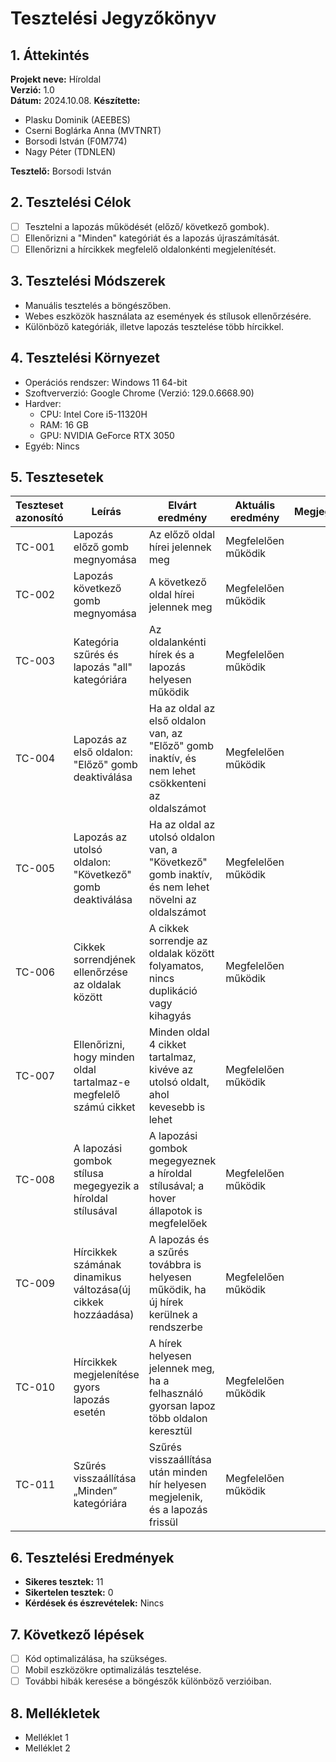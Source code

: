 # Tesztelési Jegyzőkönyv

## 1. Áttekintés

**Projekt neve:** Híroldal  
**Verzió:** 1.0  
**Dátum:** 2024.10.08.
**Készítette:** 

+ Plasku Dominik (AEEBES)
+ Cserni Boglárka Anna (MVTNRT)
+ Borsodi István (F0M774)
+ Nagy Péter (TDNLEN)

**Tesztelő:** Borsodi István

## 2. Tesztelési Célok

- [ ] Tesztelni a lapozás működését (előző/ következő gombok).
- [ ] Ellenőrizni a "Minden" kategóriát és a lapozás újraszámítását.
- [ ] Ellenőrizni a hírcikkek megfelelő oldalonkénti megjelenítését.

## 3. Tesztelési Módszerek

- Manuális tesztelés a böngészőben.
- Webes eszközök használata az események és stílusok ellenőrzésére.
- Különböző kategóriák, illetve lapozás tesztelése több hírcikkel.

## 4. Tesztelési Környezet

- Operációs rendszer:  Windows 11 64-bit
- Szoftververzió:  Google Chrome (Verzió: 129.0.6668.90)
- Hardver:  
    - CPU: Intel Core i5-11320H
    - RAM: 16 GB
    - GPU: NVIDIA GeForce RTX 3050
- Egyéb: Nincs

## 5. Tesztesetek

| Teszteset azonosító | Leírás                       | Elvárt eredmény          | Aktuális eredmény | Megjegyzések  |
|---------------------|-----------------------------|--------------------------|-------------------|---------------|
| TC-001              | Lapozás előző gomb megnyomása          | Az előző oldal hírei jelennek meg          | Megfelelően működik |   |
| TC-002              | Lapozás következő gomb megnyomása          | A következő oldal hírei jelennek meg         | Megfelelően működik |   |
| TC-003              | Kategória szűrés és lapozás "all" kategóriára          | Az oldalankénti hírek és a lapozás helyesen működik          | Megfelelően működik |   |
| TC-004              | Lapozás az első oldalon: "Előző" gomb deaktiválása          | Ha az oldal az első oldalon van, az "Előző" gomb inaktív, és nem lehet csökkenteni az oldalszámot          | Megfelelően működik |   |
| TC-005              | Lapozás az utolsó oldalon: "Következő" gomb deaktiválása          | Ha az oldal az utolsó oldalon van, a "Következő" gomb inaktív, és nem lehet növelni az oldalszámot          | Megfelelően működik |   |
| TC-006              | Cikkek sorrendjének ellenőrzése az oldalak között          | A cikkek sorrendje az oldalak között folyamatos, nincs duplikáció vagy kihagyás          | Megfelelően működik |   |
| TC-007              | Ellenőrizni, hogy minden oldal tartalmaz-e megfelelő számú cikket          | Minden oldal 4 cikket tartalmaz, kivéve az utolsó oldalt, ahol kevesebb is lehet          | Megfelelően működik |   |
| TC-008              | A lapozási gombok stílusa megegyezik a híroldal stílusával          | A lapozási gombok megegyeznek a híroldal stílusával; a hover állapotok is megfelelőek          | Megfelelően működik |   |
| TC-009              | Hírcikkek számának dinamikus változása(új cikkek hozzáadása)          | A lapozás és a szűrés továbbra is helyesen működik, ha új hírek kerülnek a rendszerbe          | Megfelelően működik |   |
| TC-010              | Hírcikkek megjelenítése gyors lapozás esetén          | A hírek helyesen jelennek meg, ha a felhasználó gyorsan lapoz több oldalon keresztül          | Megfelelően működik |   |
| TC-011              | Szűrés visszaállítása „Minden” kategóriára          | Szűrés visszaállítása után minden hír helyesen megjelenik, és a lapozás frissül          | Megfelelően működik |   |

## 6. Tesztelési Eredmények

- **Sikeres tesztek:** 11 
- **Sikertelen tesztek:** 0 
- **Kérdések és észrevételek:** Nincs 

## 7. Következő lépések

- [ ] Kód optimalizálása, ha szükséges.
- [ ] Mobil eszközökre optimalizálás tesztelése.
- [ ] További hibák keresése a böngészők különböző verzióiban.

## 8. Mellékletek

- Melléklet 1
- Melléklet 2

